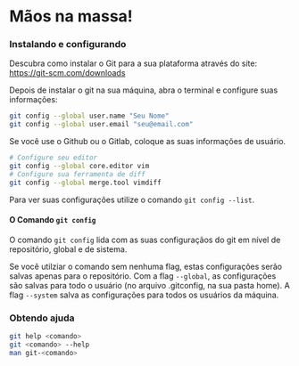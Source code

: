 # Mãos na massa!

### Instalando e configurando
Descubra como  instalar o  Git para a sua plataforma através do site: https://git-scm.com/downloads

Depois de instalar o git na sua máquina, abra o terminal e configure suas informações:

```bash
git config --global user.name "Seu Nome"
git config --global user.email "seu@email.com"
```

Se você use o Github ou o Gitlab, coloque as suas informações de usuário.

```bash
# Configure seu editor
git config --global core.editor vim
# Configure sua ferramenta de diff
git config --global merge.tool vimdiff
```

Para ver suas configurações utilize o comando `git config --list`.

#### O Comando `git config`
O comando `git config` lida com as suas configuraçãos do git em nível de repositório, global e de sistema.

Se você utilziar o comando sem nenhuma flag, estas configurações serão salvas apenas para o repositório. Com a flag `--global`, as configurações são salvas para todo o usuário (no arquivo .gitconfig, na sua pasta home). A flag `--system` salva as configurações para todos os usuários da máquina.

### Obtendo ajuda
```bash
git help <comando>
git <comando> --help
man git-<comando>
```

